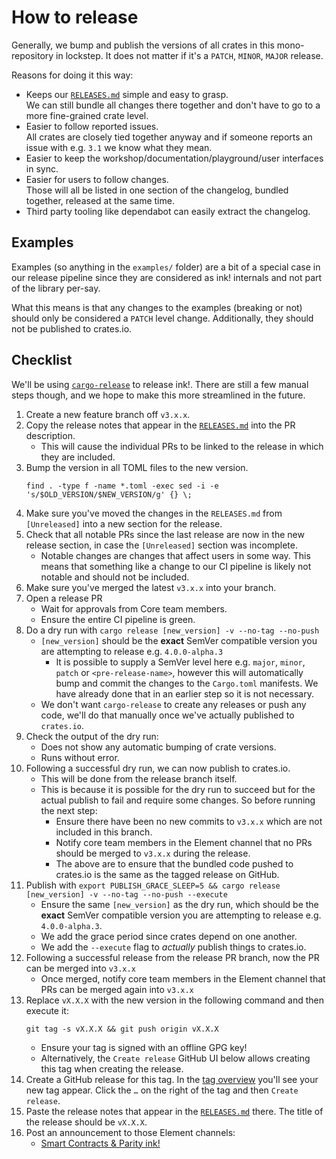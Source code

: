 # How to release

Generally, we bump and publish the versions of all crates in this
mono-repository in lockstep.
It does not matter if it's a `PATCH`, `MINOR`, `MAJOR` release.

Reasons for doing it this way:
* Keeps our [`RELEASES.md`](https://github.com/paritytech/ink/blob/v3.x.x/RELEASES.md)
  simple and easy to grasp.<br>
  We can still bundle all changes there together and don't have to go to a
  more fine-grained crate level.
* Easier to follow reported issues.<br>
  All crates are closely tied together anyway and if someone reports an issue with
  e.g. `3.1` we know what they mean.
* Easier to keep the workshop/documentation/playground/user interfaces in sync.
* Easier for users to follow changes.<br>
  Those will all be listed in one section of the changelog, bundled together,
  released at the same time.
* Third party tooling like dependabot can easily extract the changelog.

## Examples

Examples (so anything in the `examples/` folder) are a bit of a special case in our
release pipeline since they are considered as ink! internals and not part of the library
per-say.

What this means is that any changes to the examples (breaking or not) should only be
considered a `PATCH` level change. Additionally, they should not be published to
crates.io.


## Checklist

We'll be using [`cargo-release`](https://github.com/crate-ci/cargo-release) to release 
ink!. There are still a few manual steps though, and we hope to make this more streamlined 
in the future.

1. Create a new feature branch off `v3.x.x`.
1. Copy the release notes that appear in the [`RELEASES.md`](https://github.com/paritytech/ink/blob/v3.x.x/RELEASES.md) 
   into the PR description.
   - This will cause the individual PRs to be linked to the release in which they are 
     included.
1. Bump the version in all TOML files to the new version.
    ```
    find . -type f -name *.toml -exec sed -i -e 's/$OLD_VERSION/$NEW_VERSION/g' {} \;
    ```
1. Make sure you've moved the changes in the `RELEASES.md` from `[Unreleased]` into a new
   section for the release.
1. Check that all notable PRs since the last release are now in the new release section,
   in case the `[Unreleased]` section was incomplete.<br>
   - Notable changes are changes that affect users in some way. This means that something
     like a change to our CI pipeline is likely not notable and should not be included.
1. Make sure you've merged the latest `v3.x.x` into your branch.
1. Open a release PR
    - Wait for approvals from Core team members.
    - Ensure the entire CI pipeline is green.
1. Do a dry run with `cargo release [new_version] -v --no-tag --no-push`
    - `[new_version]` should be the **exact** SemVer compatible version you are attempting 
      to release e.g. `4.0.0-alpha.3`
      - It is possible to supply a SemVer level here e.g. `major`, `minor`, `patch` or 
        `<pre-release-name>`, however this will automatically bump and commit the changes 
        to the `Cargo.toml` manifests. We have already done that in an earlier step so it 
        is not necessary.
    - We don't want `cargo-release` to create any releases or push any code, we'll do
      that manually once we've actually published to `crates.io`.
1. Check the output of the dry run:
   - Does not show any automatic bumping of crate versions.
   - Runs without error.
1. Following a successful dry run, we can now publish to crates.io.
   - This will be done from the release branch itself.
   - This is because it is possible for the dry run to succeed but for the actual publish 
     to fail and require some changes. So before running the next step:
     - Ensure there have been no new commits to `v3.x.x` which are not included in this 
       branch.
     - Notify core team members in the Element channel that no PRs should be merged to 
       `v3.x.x` during the release.
     - The above are to ensure that the bundled code pushed to crates.io is the same as 
       the tagged release on GitHub.
1. Publish with `export PUBLISH_GRACE_SLEEP=5 && cargo release [new_version] -v --no-tag --no-push --execute`
    - Ensure the same `[new_version]` as the dry run, which should be the **exact** SemVer 
      compatible version you are attempting to release e.g. `4.0.0-alpha.3`.
    - We add the grace period since crates depend on one another.
    - We add the `--execute` flag to _actually_ publish things to crates.io.
1. Following a successful release from the release PR branch, now the PR can be merged 
   into `v3.x.x`
    - Once merged, notify core team members in the Element channel that PRs can be merged 
      again into `v3.x.x`
1. Replace `vX.X.X` with the new version in the following command and then execute it:
    ```
    git tag -s vX.X.X && git push origin vX.X.X
    ```
    - Ensure your tag is signed with an offline GPG key!
    - Alternatively, the `Create release` GitHub UI below allows creating this tag when 
      creating the release.
1. Create a GitHub release for this tag. In the [tag overview](https://github.com/paritytech/ink/tags)
   you'll see your new tag appear. Click the `…` on the right of the tag and then 
   `Create release`.
1. Paste the release notes that appear in the [`RELEASES.md`](https://github.com/paritytech/ink/blob/v3.x.x/RELEASES.md)
   there. The title of the release should be `vX.X.X`.
1. Post an announcement to those Element channels:
    * [Smart Contracts & Parity ink!](https://matrix.to/#/#ink:matrix.parity.io)
